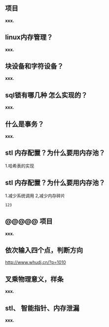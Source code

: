 项目
------------------

**xxx.**


linux内存管理？
------------------

**xxx.**

块设备和字符设备？
------------------

**xxx.**


sql锁有哪几种 怎么实现的？
------------------

**xxx.**


什么是事务？
------------------

**xxx.**

 stl 内存配置？为什么要用内存池？
------------------
1.哈希表的实现

 stl 内存配置？为什么要用内存池？
------------------
1.减少系统调用
2,减少内存碎片





`123`

@@@@@
项目
------------------

**xxx.**

 依次输入四个点，判断方向
------------------
http://www.whudj.cn/?p=1010


叉乘物理意义，样条
------------------

**xxx.**


stl、 智能指针、内存泄漏 
------------------

**xxx.**


